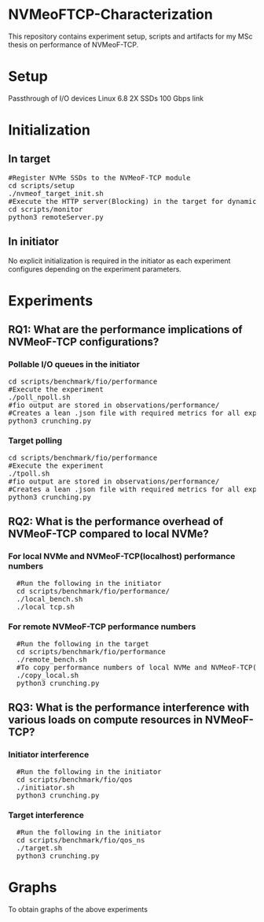 # NVMeoFTCP-Characterization

This repository contains experiment setup, scripts and artifacts for my MSc thesis on performance of NVMeoF-TCP.

<h1>Setup</h1>
Passthrough of I/O devices
Linux 6.8
2X SSDs
100 Gbps link


<h1>Initialization</h1>
<h2>In target</h2>
<pre>
#Register NVMe SSDs to the NVMeoF-TCP module
cd scripts/setup
./nvmeof_target_init.sh <device> <count>
#Execute the HTTP server(Blocking) in the target for dynamic modification of target configurations for experiments
cd scripts/monitor
python3 remoteServer.py
</pre>

<h2>In initiator</h2>
No explicit initialization is required in the initiator as each experiment configures depending on the experiment parameters.

<h1>Experiments</h1>
<h2>RQ1: What are the performance implications of NVMeoF-TCP configurations?</h2>
<h3>Pollable I/O queues in the initiator</h3>
<pre>
cd scripts/benchmark/fio/performance
#Execute the experiment
./poll_npoll.sh 
#fio output are stored in observations/performance/
#Creates a lean .json file with required metrics for all experiment
python3 crunching.py 
</pre>

<h3>Target polling</h3>
<pre>
cd scripts/benchmark/fio/performance
#Execute the experiment
./tpoll.sh 
#fio output are stored in observations/performance/
#Creates a lean .json file with required metrics for all experiment
python3 crunching.py  
</pre>


<h2>RQ2: What is the performance overhead of NVMeoF-TCP compared to local NVMe?</h2>
<h3>For local NVMe and NVMeoF-TCP(localhost) performance numbers</h3>
<pre>
  #Run the following in the initiator
  cd scripts/benchmark/fio/performance/
  ./local_bench.sh
  ./local_tcp.sh
</pre>
<h3>For remote NVMeoF-TCP performance numbers</h3>
<pre>
  #Run the following in the target
  cd scripts/benchmark/fio/performance
  ./remote_bench.sh
  #To copy performance numbers of local NVMe and NVMeoF-TCP(localhost) from the initiator
  ./copy_local.sh
  python3 crunching.py
</pre>

<h2>RQ3: What is the performance interference with various loads on compute resources in NVMeoF-TCP?</h2>
<h3>Initiator interference</h3>
<pre>
  #Run the following in the initiator
  cd scripts/benchmark/fio/qos
  ./initiator.sh
  python3 crunching.py
</pre>
<h3>Target interference</h3>
<pre>
  #Run the following in the initiator
  cd scripts/benchmark/fio/qos_ns
  ./target.sh
  python3 crunching.py
</pre>

<h1>Graphs</h1>
To obtain graphs of the above experiments

